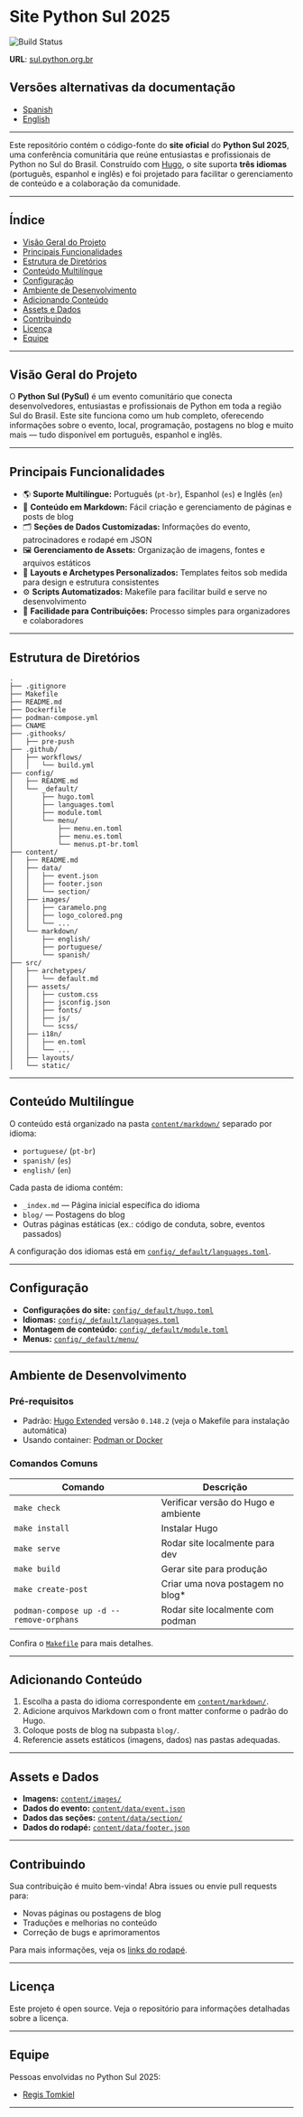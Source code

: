 # Site Python Sul 2025

![Build Status](https://github.com/tomkiel/python-sul-2025/actions/workflows/build.yml/badge.svg)

**URL**: [sul.python.org.br](sul.python.org.br)

## Versões alternativas da documentação

- [Spanish](./README-pt.md)
- [English](./README-en.md)

---
Este repositório contém o código-fonte do **site oficial** do **Python Sul 2025**, uma conferência comunitária que reúne entusiastas e profissionais de Python no Sul do Brasil. Construído com [Hugo](https://gohugo.io/), o site suporta **três idiomas** (português, espanhol e inglês) e foi projetado para facilitar o gerenciamento de conteúdo e a colaboração da comunidade.

---

## Índice

- [Visão Geral do Projeto](#visão-geral-do-projeto)  
- [Principais Funcionalidades](#principais-funcionalidades)  
- [Estrutura de Diretórios](#estrutura-de-diretórios)  
- [Conteúdo Multilíngue](#conteúdo-multilíngue)  
- [Configuração](#configuração)  
- [Ambiente de Desenvolvimento](#ambiente-de-desenvolvimento)  
- [Adicionando Conteúdo](#adicionando-conteúdo)  
- [Assets e Dados](#assets-e-dados)  
- [Contribuindo](#contribuindo)  
- [Licença](#licença)  
- [Equipe](#equipe)

---

## Visão Geral do Projeto

O **Python Sul (PySul)** é um evento comunitário que conecta desenvolvedores, entusiastas e profissionais de Python em toda a região Sul do Brasil. Este site funciona como um hub completo, oferecendo informações sobre o evento, local, programação, postagens no blog e muito mais — tudo disponível em português, espanhol e inglês.

---

## Principais Funcionalidades

- 🌎 **Suporte Multilíngue:** Português (`pt-br`), Espanhol (`es`) e Inglês (`en`)  
- 📄 **Conteúdo em Markdown:** Fácil criação e gerenciamento de páginas e posts de blog  
- 🗂️ **Seções de Dados Customizadas:** Informações do evento, patrocinadores e rodapé em JSON  
- 🖼️ **Gerenciamento de Assets:** Organização de imagens, fontes e arquivos estáticos  
- 🎨 **Layouts e Archetypes Personalizados:** Templates feitos sob medida para design e estrutura consistentes  
- ⚙️ **Scripts Automatizados:** Makefile para facilitar build e serve no desenvolvimento  
- 🤝 **Facilidade para Contribuições:** Processo simples para organizadores e colaboradores

---

## Estrutura de Diretórios

```plaintext
.
├── .gitignore
├── Makefile
├── README.md
├── Dockerfile
├── podman-compose.yml
├── CNAME
├── .githooks/
│   ├── pre-push
├── .github/
│   ├── workflows/
│   │   └── build.yml
├── config/
│   ├── README.md
│   └── _default/
│       ├── hugo.toml
│       ├── languages.toml
│       ├── module.toml
│       └── menu/
│           ├── menu.en.toml
│           ├── menu.es.toml
│           └── menus.pt-br.toml
├── content/
│   ├── README.md
│   ├── data/
│   │   ├── event.json
│   │   ├── footer.json
│   │   └── section/
│   ├── images/
│   │   ├── caramelo.png
│   │   ├── logo_colored.png
│   │   └── ...
│   └── markdown/
│       ├── english/
│       ├── portuguese/
│       └── spanish/
├── src/
│   ├── archetypes/
│   │   └── default.md
│   ├── assets/
│   │   ├── custom.css
│   │   ├── jsconfig.json
│   │   ├── fonts/
│   │   ├── js/
│   │   └── scss/
│   ├── i18n/
│   │   ├── en.toml
│   │   └── ...
│   ├── layouts/
│   └── static/
```

---

## Conteúdo Multilíngue

O conteúdo está organizado na pasta [`content/markdown/`](content/README.md) separado por idioma:

- `portuguese/` (`pt-br`)  
- `spanish/` (`es`)  
- `english/` (`en`)  

Cada pasta de idioma contém:  
- `_index.md` — Página inicial específica do idioma  
- `blog/` — Postagens do blog  
- Outras páginas estáticas (ex.: código de conduta, sobre, eventos passados)

A configuração dos idiomas está em [`config/_default/languages.toml`](config/_default/languages.toml).

---

## Configuração

- **Configurações do site:** [`config/_default/hugo.toml`](config/_default/hugo.toml)  
- **Idiomas:** [`config/_default/languages.toml`](config/_default/languages.toml)  
- **Montagem de conteúdo:** [`config/_default/module.toml`](config/_default/module.toml)  
- **Menus:** [`config/_default/menu/`](config/_default/menu/)

---

## Ambiente de Desenvolvimento

### Pré-requisitos

- Padrão: [Hugo Extended](https://gohugo.io/getting-started/installing/) versão `0.148.2` (veja o Makefile para instalação automática)
- Usando container: [Podman or Docker](https://podman.io/) 

### Comandos Comuns

| Comando               | Descrição                        |
|-----------------------|---------------------------------|
| `make check`          | Verificar versão do Hugo e ambiente |
| `make install`        | Instalar Hugo                   |
| `make serve`     | Rodar site localmente para dev  |
| `make build`          | Gerar site para produção        |
| `make create-post`    | Criar uma nova postagem no blog* |
| `podman-compose up -d --remove-orphans`    | Rodar site localmente com podman |

Confira o [`Makefile`](Makefile) para mais detalhes.

---

## Adicionando Conteúdo

1. Escolha a pasta do idioma correspondente em [`content/markdown/`](content/README.md).  
2. Adicione arquivos Markdown com o front matter conforme o padrão do Hugo.  
3. Coloque posts de blog na subpasta `blog/`.  
4. Referencie assets estáticos (imagens, dados) nas pastas adequadas.

---

## Assets e Dados

- **Imagens:** [`content/images/`](content/images/)  
- **Dados do evento:** [`content/data/event.json`](content/data/event.json)  
- **Dados das seções:** [`content/data/section/`](content/data/section/)  
- **Dados do rodapé:** [`content/data/footer.json`](content/data/footer.json)

---

## Contribuindo

Sua contribuição é muito bem-vinda! Abra issues ou envie pull requests para:

- Novas páginas ou postagens de blog  
- Traduções e melhorias no conteúdo  
- Correção de bugs e aprimoramentos

Para mais informações, veja os [links do rodapé](content/data/footer.json).

---

## Licença

Este projeto é open source. Veja o repositório para informações detalhadas sobre a licença.

---

## Equipe

Pessoas envolvidas no Python Sul 2025:

- [Regis Tomkiel](http://tomkiel.com.br)

---
